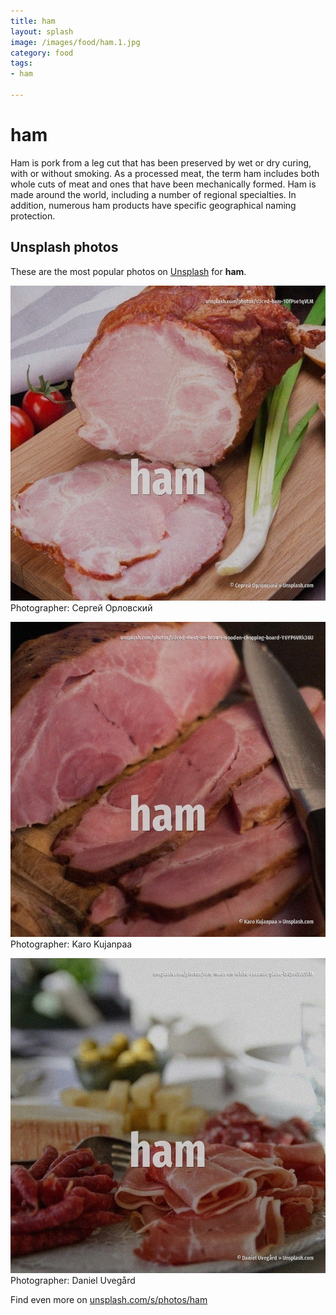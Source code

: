 ```yaml
---
title: ham
layout: splash
image: /images/food/ham.1.jpg
category: food
tags:
- ham

---
```

# ham

Ham is pork from a leg cut that has been preserved by wet or dry curing, with or without smoking. As a processed meat, the term ham includes both whole cuts of meat and ones that have been  mechanically formed.  Ham is made around the world, including a number of regional specialties. In addition, numerous ham products have specific geographical naming protection. 

 
## Unsplash photos
These are the most popular photos on [Unsplash](https://unsplash.com) for **ham**.
 
![ham](/images/food/ham.1.jpg)
Photographer:  Сергей Орловский
 
![ham](/images/food/ham.2.jpg)
Photographer:  Karo Kujanpaa
 
![ham](/images/food/ham.3.jpg)
Photographer:  Daniel Uvegård
 
Find even more on [unsplash.com/s/photos/ham](https://unsplash.com/s/photos/ham)
 

